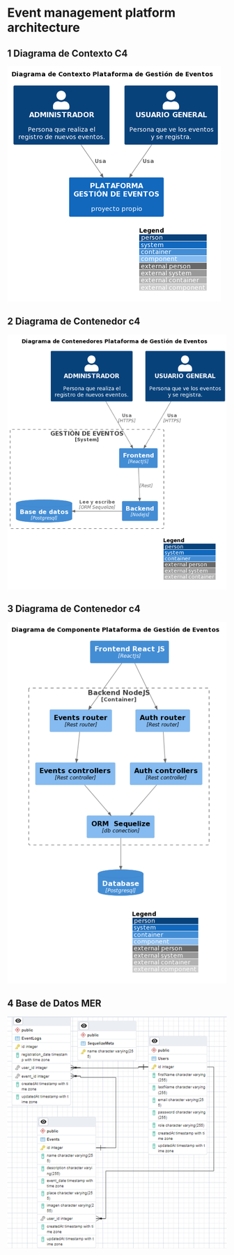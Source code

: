 # Event management platform architecture

## 1 Diagrama de Contexto C4
![Modulo Nucleo](c4_img/contexto.png) 

## 2 Diagrama de Contenedor c4
![Modulo Nucleo](c4_img/contenedor.png)

## 3 Diagrama de Contenedor c4
![Modulo Nucleo](c4_img/componente.png)

## 4 Base de Datos MER
![Modulo Nucleo](mer_db/db_mer.png)
